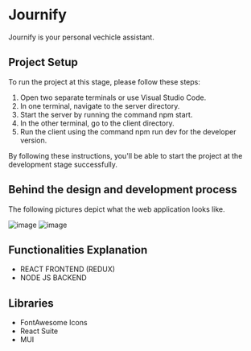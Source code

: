 # Journify
Journify is your personal vechicle assistant. 

## Project Setup

To run the project at this stage, please follow these steps:

1. Open two separate terminals or use Visual Studio Code.
2. In one terminal, navigate to the server directory.
3. Start the server by running the command npm start.
4. In the other terminal, go to the client directory.
5. Run the client using the command npm run dev for the developer version.

By following these instructions, you'll be able to start the project at the development stage successfully.

## Behind the design and development process
The following pictures depict what the web application looks like.

![image](https://github.com/jzielinski47/journify/assets/63867153/158bd62f-18ff-4867-8e7f-37e50f95f4c2)
![image](https://github.com/jzielinski47/journify/assets/63867153/4ae3038a-4dbc-438c-9bb8-b7295bb4e3e4)


## Functionalities Explanation

- REACT FRONTEND (REDUX)
- NODE JS BACKEND

## Libraries

- FontAwesome Icons
- React Suite
- MUI



